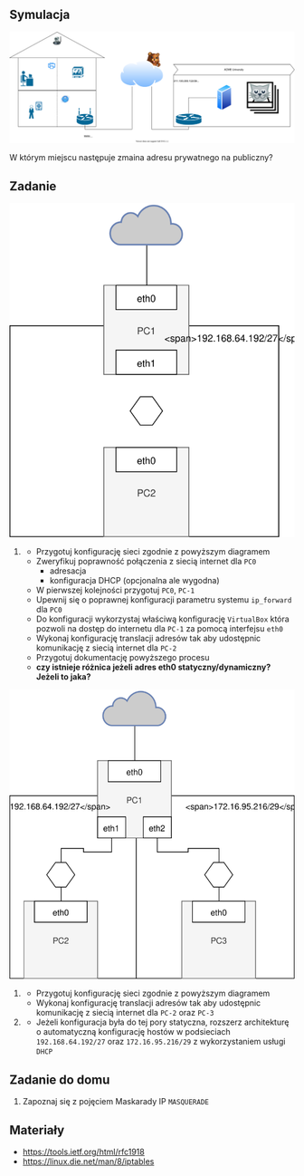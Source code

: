 ## Symulacja

![zadanie 7](network.svg)

W którym miejscu następuje zmaina adresu prywatnego na publiczny?

## Zadanie

![zadanie 7](nat-1.svg)

1.
   * Przygotuj konfigurację sieci zgodnie z powyższym diagramem
   * Zweryfikuj poprawność połączenia z siecią internet dla ``PC0``
      * adresacja
      * konfiguracja DHCP (opcjonalna ale wygodna) 
   * W pierwszej kolejności przygotuj ``PC0``, ``PC-1``
   * Upewnij się o poprawnej konfiguracji parametru systemu ``ip_forward`` dla ``PC0``
   * Do konfiguracji wykorzystaj właściwą konfigurację ``VirtualBox`` która pozwoli na dostęp do internetu dla ``PC-1`` za pomocą interfejsu ``eth0``
   * Wykonaj konfigurację translacji adresów tak aby udostępnic komunikację z siecią internet dla ``PC-2``
   * Przygotuj dokumentację powyższego procesu
   *  **czy istnieje różnica jeżeli adres eth0 statyczny/dynamiczny? Jeżeli to jaka?**


![zadanie 7](nat-2.svg)

1. 
    * Przygotuj konfigurację sieci zgodnie z powyższym diagramem
    * Wykonaj konfigurację translacji adresów tak aby udostępnic komunikację z siecią internet dla ``PC-2`` oraz ``PC-3``
    
2. 
    * Jeżeli konfiguracja była do tej pory statyczna, rozszerz architekturę o automatyczną konfigurację hostów w podsieciach ``192.168.64.192/27`` oraz ``172.16.95.216/29`` z wykorzystaniem usługi ``DHCP``


## Zadanie do domu

1. Zapoznaj się z pojęciem Maskarady IP ``MASQUERADE``
  
## Materiały

* https://tools.ietf.org/html/rfc1918
* https://linux.die.net/man/8/iptables
